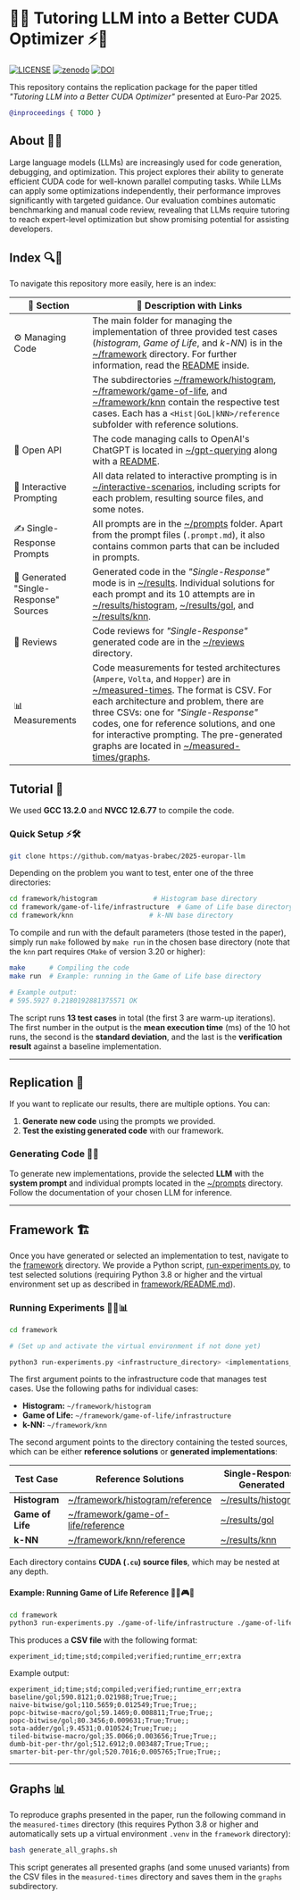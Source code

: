 # 🔬🤖 Tutoring LLM into a Better CUDA Optimizer ⚡🎯

[![LICENSE](https://img.shields.io/badge/license-MIT-blue.svg)](./LICENSE) [![zenodo](https://img.shields.io/badge/zenodo-10.5281/zenodo.15580207-blue)](https://doi.org/10.5281/zenodo.15580207) [![DOI](https://img.shields.io/badge/DOI-TODO-blue)](todo)

This repository contains the replication package for the paper titled *"Tutoring LLM into a Better CUDA Optimizer"* presented at Euro-Par 2025.

```bibtex
@inproceedings { TODO }
```

## About 🧠💡

Large language models (LLMs) are increasingly used for code generation, debugging, and optimization. This project explores their ability to generate efficient CUDA code for well-known parallel computing tasks. While LLMs can apply some optimizations independently, their performance improves significantly with targeted guidance. Our evaluation combines automatic benchmarking and manual code review, revealing that LLMs require tutoring to reach expert-level optimization but show promising potential for assisting developers.

## Index 🔍📖

To navigate this repository more easily, here is an index:

| 📂 Section | 📝 Description with Links |
| --- | --- |
| ⚙️ Managing Code | The main folder for managing the implementation of three provided test cases (*histogram*, *Game of Life*, and *k-NN*) is in the [~/framework](./framework) directory. For further information, read the [README](./framework/README.md) inside. |
| | The subdirectories [~/framework/histogram](./framework/histogram/), [~/framework/game-of-life](./framework/game-of-life/), and [~/framework/knn](./framework/knn/) contain the respective test cases. Each has a `<Hist\|GoL\|kNN>/reference` subfolder with reference solutions. |
| 🔗 Open API | The code managing calls to OpenAI's ChatGPT is located in [~/gpt-querying](./gpt-querying/) along with a [README](./gpt-querying/README.md). |
| 💬 Interactive Prompting | All data related to interactive prompting is in [~/interactive-scenarios](./interactive-scenarios/), including scripts for each problem, resulting source files, and some notes. |
| ✍️ Single-Response Prompts | All prompts are in the [~/prompts](./prompts/) folder. Apart from the prompt files (`.prompt.md`), it also contains common parts that can be included in prompts. |
| 🤖 Generated "Single-Response" Sources | Generated code in the *"Single-Response"* mode is in [~/results](./results/). Individual solutions for each prompt and its 10 attempts are in [~/results/histogram](./results/histogram/), [~/results/gol](./results/gol/), and [~/results/knn](./results/knn/). |
| 🧐 Reviews | Code reviews for *"Single-Response"* generated code are in the [~/reviews](./reviews/) directory. |
| 📊 Measurements | Code measurements for tested architectures (`Ampere`, `Volta`, and `Hopper`) are in [~/measured-times](./measured-times/). The format is CSV. For each architecture and problem, there are three CSVs: one for *"Single-Response"* codes, one for reference solutions, and one for interactive prompting. The pre-generated graphs are located in [~/measured-times/graphs](./measured-times/graphs/). |

## Tutorial 🚀

We used **GCC 13.2.0** and **NVCC 12.6.77** to compile the code.

### Quick Setup ⚡🛠️

```bash
git clone https://github.com/matyas-brabec/2025-europar-llm
```

Depending on the problem you want to test, enter one of the three directories:

```bash
cd framework/histogram              # Histogram base directory
cd framework/game-of-life/infrastructure  # Game of Life base directory
cd framework/knn                   # k-NN base directory
```

To compile and run with the default parameters (those tested in the paper), simply run `make` followed by `make run` in the chosen base directory (note that the `knn` part requires `CMake` of version 3.20 or higher):

```bash
make      # Compiling the code
make run  # Example: running in the Game of Life base directory

# Example output:
# 595.5927 0.2180192881375571 OK
```

The script runs **13 test cases** in total (the first 3 are warm-up iterations). The first number in the output is the **mean execution time** (ms) of the 10 hot runs, the second is the **standard deviation**, and the last is the **verification result** against a baseline implementation.

---

## Replication 🔄

If you want to replicate our results, there are multiple options. You can:

1. **Generate new code** using the prompts we provided.
2. **Test the existing generated code** with our framework.

### Generating Code 🤖📜

To generate new implementations, provide the selected **LLM** with the **system prompt** and individual prompts located in the [~/prompts](./prompts/) directory. Follow the documentation of your chosen LLM for inference.

---

## Framework 🏗️

Once you have generated or selected an implementation to test, navigate to the [framework](./framework) directory. We provide a Python script, [run-experiments.py](./framework/run-experiments.py), to test selected solutions (requiring Python 3.8 or higher and the virtual environment set up as described in [framework/README.md](./framework/README.md)).

### Running Experiments 🏃‍♂️📊

```bash
cd framework

# (Set up and activate the virtual environment if not done yet)

python3 run-experiments.py <infrastructure_directory> <implementations_directory>
```

The first argument points to the infrastructure code that manages test cases. Use the following paths for individual cases:

- **Histogram:** `~/framework/histogram`
- **Game of Life:** `~/framework/game-of-life/infrastructure`
- **k-NN:** `~/framework/knn`

The second argument points to the directory containing the tested sources, which can be either **reference solutions** or **generated implementations**:

| Test Case | Reference Solutions | Single-Response Generated |
|-----------|---------------------|--------------------|
| **Histogram** | [~/framework/histogram/reference](./framework/histogram/reference/) | [~/results/histogram](./results/histogram/) |
| **Game of Life** | [~/framework/game-of-life/reference](./framework/game-of-life/reference/) | [~/results/gol](./results/gol/) |
| **k-NN** | [~/framework/knn/reference](./framework/knn/reference/) | [~/results/knn](./results/knn/) |

Each directory contains **CUDA (`.cu`) source files**, which may be nested at any depth.

#### Example: Running Game of Life Reference 🏃‍♂️🎮🦠

```bash
cd framework
python3 run-experiments.py ./game-of-life/infrastructure ./game-of-life/reference
```

This produces a **CSV file** with the following format:

```csv
experiment_id;time;std;compiled;verified;runtime_err;extra
```

Example output:

```csv
experiment_id;time;std;compiled;verified;runtime_err;extra
baseline/gol;590.8121;0.021988;True;True;;
naive-bitwise/gol;110.5659;0.012549;True;True;;
popc-bitwise-macro/gol;59.1469;0.008811;True;True;;
popc-bitwise/gol;80.3456;0.009631;True;True;;
sota-adder/gol;9.4531;0.010524;True;True;;
tiled-bitwise-macro/gol;35.0066;0.003656;True;True;;
dumb-bit-per-thr/gol;512.6912;0.003487;True;True;;
smarter-bit-per-thr/gol;520.7016;0.005765;True;True;;
```

---

## Graphs 📊

To reproduce graphs presented in the paper, run the following command in the `measured-times` directory (this requires Python 3.8 or higher and automatically sets up a virtual environment `.venv` in the `framework` directory):

```bash
bash generate_all_graphs.sh
```

This script generates all presented graphs (and some unused variants) from the CSV files in the `measured-times` directory and saves them in the `graphs` subdirectory.
